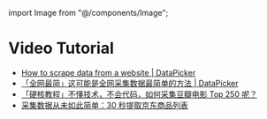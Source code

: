 import Image from "@/components/Image";

# Video Tutorial

- [How to scrape data from a website | DataPicker](https://youtu.be/mms799dGrmM)
- [「全网最简」这可能是全网采集数据最简单的方法 | DataPicker](https://youtu.be/4KdvDNqncTM)
- [「硬核教程」不懂技术，不会代码，如何采集豆瓣电影 Top 250 呢？](https://youtu.be/yEMhkbW9fHA)
- [采集数据从未如此简单：30 秒提取京东商品列表](https://youtu.be/7-AWRUsOOmY)
